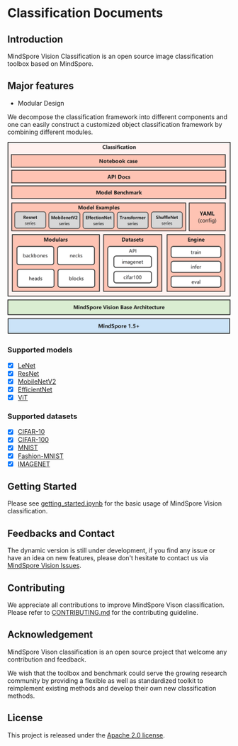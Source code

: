 # Classification Documents

## Introduction

MindSpore Vision Classification is an open source image classification toolbox based on MindSpore.

## Major features

- Modular Design

We decompose the classification framework into different components and one can easily construct a customized object classification framework by combining different modules.

![](../../resource/classification/classification_architecture.png)

### Supported models

- [x] [LeNet](./models/lenet5.py)
- [x] [ResNet](./models/resnet.py)
- [x] [MobileNetV2](./models/mobilenetv2.py)
- [x] [EfficientNet](./models/efficientnet.py)
- [x] [ViT](./models/vision_transform.py)

### Supported datasets

- [x] [CIFAR-10](./dataset/cifar10.py)
- [x] [CIFAR-100](./dataset/cifar100.py)
- [x] [MNIST](./dataset/mnist.py)
- [x] [Fashion-MNIST](./dataset/fashion_mnist.py)
- [x] [IMAGENET](./dataset/imagenet.py)

## Getting Started

Please see [getting_started.ipynb](../../docs/get_started.md) for the basic usage of MindSpore Vision classification.

## Feedbacks and Contact

The dynamic version is still under development, if you find any issue or have an idea on new features, please don't hesitate to contact us via [MindSpore Vision Issues](https://gitee.com/mindspore/vision/issues).

## Contributing

We appreciate all contributions to improve MindSpore Vison classification. Please refer to [CONTRIBUTING.md](../../CONTRIBUTING.md) for the contributing guideline.

## Acknowledgement

MindSpore Vison classification is an open source project that welcome any contribution and feedback.

We wish that the toolbox and benchmark could serve the growing research
community by providing a flexible as well as standardized toolkit to reimplement existing methods
and develop their own new classification methods.

## License

This project is released under the [Apache 2.0 license](LICENSE).